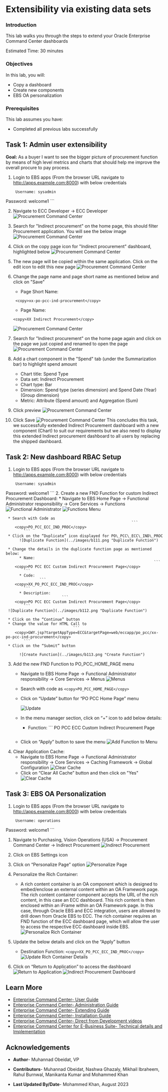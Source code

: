 # Extensibility via existing data sets

### Introduction


This lab walks you through the steps to extend your Oracle Enterprise Command Center dashboards


Estimated Time: 30 minutes

### Objectives
In this lab, you will:
* Copy a dashboard
* Create new components
* EBS OA personalization



### Prerequisites

This lab assumes you have:
* Completed all previous labs successfully 

##  

## Task 1: Admin user extensibility

**Goal:** As a buyer I want to see the bigger picture of procurement function by means of high level metrics and charts that should help me improve the overall procure to pay process.

1. Login to EBS apps (From the browser URL navigate to http://apps.example.com:8000) with below credentials

    ```
  	 Username: sysadmin
Password: welcome1
    ```

2. Navigate to ECC Developer -> ECC Developer
    ![Procurement Command Center](../images/ext1.png "Procurement Command Center")
3. Search for "Indirect procurement" on the home page, this should filter Procurement application. You will see the below image
    ![Procurement Command Center](../images/ext2.png "Procurement Command Center")
4. Click on the copy page icon for "Indirect procurement"  dashboard, highlighted below
    ![Procurement Command Center](../images/ext3.png "Procurement Command Center")

5. The new page will be copied within the same application. Click on the edit icon to edit this new page
    ![Procurement Command Center](../images/ext4.png "Procurement Command Center")
6. Change the page name and page short name as mentioned below and click on "Save"
    - Page Short Name:
    ```
  	 <copy>xx-po-pcc-ind-procurement</copy>
    ```
    - Page Name:
    ```
    <copy>XX Indirect Procurement</copy>
    ```
     ![Procurement Command Center](../images/ext5.png "Procurement Command Center")

7. Search for "Indirect procurement" on the home page again and click on the page we just copied and renamed to open the page
    ![Procurement Command Center](../images/image49.png "Procurement Command Center")

8. Add a chart component in the "Spend" tab (under the Summarization bar) to highlight spend amount

    - Chart title: Spend Type
    - Data set: Indirect Procurement 
    - Chart type: Bar
    - Dimension: Spend type (series dimension) and Spend Date (Year) (Group dimension)
    - Metric: Attribute (Spend amount) and Aggregation (Sum) 

14. Click preview 
     ![Procurement Command Center](../images/ext700.png "Procurement Command Center")
15. Click Save
     ![Procurement Command Center](../images/ext800.png "Procurement Command Center")
This concludes this task, we successfully extended Indirect Procurement dashboard with a new component (Chart) to suit our requirements but we also need to display this extended Indirect procurement dashboard to all users by replacing the shipped dashboard.


## Task 2: New dashboard RBAC Setup 


1. Login to EBS apps (From the browser URL navigate to http://apps.example.com:8000) with below credentials

    ```
  	 Username: sysadmin
Password: welcome1
    ```
2.	Create a new FND Function for custom Indirect Procurement Dashboard:
     * Navigate to EBS Home Page -> Functional Administrator responsibility -> Core Services -> Functions
        ![Functional Administrator](../images/functionaladministratorpath.png "Functional Administrator")
        ![Functions Menu](../images/functions.png "Functions Menu")

     * Search with Code as 
                                                            ```
  	    <copy>PO_PCC_ECC_IND_PROC</copy>
            ```
     * Click on the “Duplicate” icon displayed for PO\_PCC\_ECC\_IND\_PROC
          ![Duplicate Function](../images/b111.png "Duplicate Function")

     * Change the details in the duplicate function page as mentioned below:
          * Name: 
                                                                      ```
  	    <copy>PO PCC ECC Custom Indirect Procurement Page</copy>
            ```
          * Code: 
                   ```
  	    <copy>XX_PO_PCC_ECC_IND_PROC</copy>
            ```
          * Description: 
                             ```
  	    <copy>PO PCC ECC Custom Indirect Procurement Page</copy>
            ```
     ![Duplicate Function](../images/b112.png "Duplicate Function")

     * Click on the “Continue” button
     * Change the value for HTML Call to 
                                  ```
  	    <copy>GWY.jsp?targetAppType=ECC&targetPage=web/eccapp/po_pcc/xx-po-pcc-ind-procurement</copy>
            ```
     * Click on the “Submit” button

          ![Create Function](../images/b113.png "Create Function") 

3.	Add the new FND Function to PO\_PCC\_HOME\_PAGE menu
     * Navigate to EBS Home Page -> Functional Administrator responsibility -> Core Services -> Menus
        ![Menus](../images/menus.png "Menus")
     * Search with code as
                                       ```
  	    <copy>PO_PCC_HOME_PAGE</copy>
            ```
     * Click on “Update” button for “PO PCC Home Page” menu

          ![Update](../images/b114.png "Update")

     * In the menu manager section, click on “+” icon to add below details:
          * Function: 
                                                 ```
  	    <copy>PO PCC ECC Custom Indirect Procurement Page</copy>
            ```
     * Click on “Apply” button to save the menu
          ![Add Function to Menu](../images/b115.png "Add Function to Menu")
4.  Clear Application Cache:
    * Navigate to EBS Home Page -> Functional Administrator responsibility -> Core Services -> Caching Framework -> Global Configuration
        ![Clear Cache](../images/clearcachesteps.png "Clear Cache")
    * Click on “Clear All Cache” button and then click on "Yes"
        ![Clear Cache](../images/ss110.png "Clear Cache")

## Task 3: EBS OA Personalization 
1. Login to EBS apps (From the browser URL navigate to http://apps.example.com:8000) with below credentials

    ```
  	 Username: operations
Password: welcome1
    ```
1.	Navigate to Purchasing, Vision Operations (USA) -> Procurement Command Center -> Indirect Procurement
          ![Indirect Procurement](../images/b116.png "Indirect Procurement")
2.	Click on EBS Settings icon
3.	Click on “Personalize Page” option
          ![Personalize Page](../images/b117.png "Personalize Page")

4. Personalize the Rich Container:

    * A rich content container is an OA component which is designed to embed/enclose an external content within an OA Framework page. The rich content container component accepts the URL of the rich content, in this case an ECC dashboard.
    This rich content is then enclosed within an iFrame within an OA Framework page. 
    In this case, through Oracle EBS and ECC integration, users are allowed to drill down from Oracle EBS to ECC. The rich container requires an FND function of the ECC dashboard page, which will allow the user to access the respective ECC dashboard inside EBS.
          ![Personalize Rich Container](../images/b118.png "Personalize Rich Container")

5.	Update the below details and click on the “Apply” button
     * Destination Function: 
                                                      ```
  	    <copy>XX_PO_PCC_ECC_IND_PROC</copy>
            ```
          ![Update Rich Container Details](../images/b119.png "Update Rich Container Details")

6. Click on “Return to Application” to access the dashboard
          ![Return to Application](../images/jk1.png "Return to Application")
          ![Indirect Procurement Dashboard](../images/b1110.png " Indirect Procurement Dashboard")




## Learn More
* [Enterprise Command Center- User Guide](https://docs.oracle.com/cd/E26401_01/doc.122/e22956/T27641T671922.htm)
* [Enterprise Command Center- Administration Guide](https://docs.oracle.com/cd/E26401_01/doc.122/f34732/toc.htm)
* [Enterprise Command Center- Extending Guide](https://docs.oracle.com/cd/E26401_01/doc.122/f21671/T673609T673618.htm)
* [Enterprise Command Center- Installation Guide](https://support.oracle.com/epmos/faces/DocumentDisplay?_afrLoop=264801675930013&id=2495053.1&_afrWindowMode=0&_adf.ctrl-state=1c6rxqpyoj_102)
* [Enterprise Command Center- Direct from Development videos](https://learn.oracle.com/ols/course/ebs-enterprise-command-centers-direct-from-development/50662/60350)
* [Enterprise Command Center for E-Business Suite- Technical details and Implementation](https://mylearn.oracle.com/ou/component/-/117416)

## Acknowledgements

* **Author**- Muhannad Obeidat, VP

* **Contributors**-  Muhannad Obeidat, Nashwa Ghazaly, Mikhail Ibraheem, Rahul Burnwal, Manikanta Kumar and Mohammed Khan

* **Last Updated By/Date**- Mohammed Khan, August 2023

